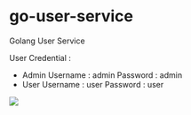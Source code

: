 # go-user-service
Golang User Service


User Credential :
- Admin
    Username : admin
    Password : admin
- User
    Username : user
    Password : user
<img src="https://user-images.githubusercontent.com/17907479/188705800-cea7fe2d-da8b-4790-b323-dde628a56305.png" style="max-width: 100%;">